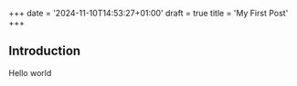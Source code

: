 +++
date = '2024-11-10T14:53:27+01:00'
draft = true
title = 'My First Post'
+++

## Introduction

Hello world

